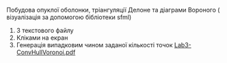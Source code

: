Побудова опуклої оболонки, тріангуляції Делоне та діаграми Вороного ( візуалізація за допомогою бібліотеки sfml)
1. З текстового файлу
2. Кліками на екран
3. Генерація випадковим чином заданої кількості точок
[Lab3-ConvHullVoronoi.pdf](https://github.com/Dashylikk/oop/files/14651643/Lab3-ConvHullVoronoi.pdf)
